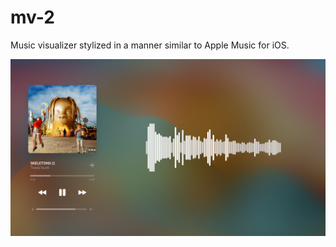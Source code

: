 # mv-2
Music visualizer stylized in a manner similar to Apple Music for iOS.

![Screenshot of the web app](/images/app.png)
